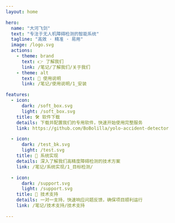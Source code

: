 ```yaml
---
layout: home

hero:
  name: "大河飞剑"
  text: "专注于无人机障碍检测的智能系统"
  tagline: "高效 · 精准 · 易用"
  image: /logo.svg
  actions:
    - theme: brand
      text: 👉 了解我们
      link: /笔记/了解我们/关于我们
    - theme: alt
      text: 📘 使用说明
      link: /笔记/使用说明/1_安装

features:
  - icon:
      dark: /soft_box.svg
      light: /soft_box.svg
    title: 🛠 软件下载
    details: 下载并配置我们的专用软件，快速开始使用完整服务
    link: https://github.com/BoBolilla/yolo-accident-detector

  - icon:
      dark: /test_bk.svg
      light: /test.svg
    title: 🚁 系统实现
    details: 深入了解我们高精度障碍检测的技术方案
    link: /笔记/系统实现/1_目标检测/

  - icon:
      dark: /support.svg
      light: /support.svg
    title: 💬 技术支持
    details: 一对一支持，快速响应问题反馈，确保项目顺利运行
    link: /笔记/技术支持/技术支持

---
```


